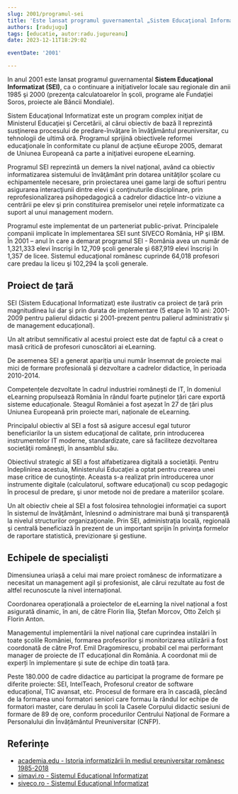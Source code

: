 ```yaml
---
slug: 2001/programul-sei
title: 'Este lansat programul guvernamental „Sistem Educaţional Informatizat” (SEI)'
authors: [radujugu]
tags: [educatie, autor:radu.jugureanu]
date: 2023-12-11T18:29:02

eventDate: '2001'

---
```


In anul 2001 este lansat programul guvernamental  **Sistem Educaţional
Informatizat (SEI)**, ca o continuare a
iniţiativelor locale sau regionale din anii 1985 şi 2000
(prezenţa calculatoarelor în şcoli, programe ale
Fundaţiei Soros, proiecte ale Băncii Mondiale).

<!-- truncate -->

Sistem Educaţional Informatizat este un program complex iniţiat de
Ministerul Educaţiei şi Cercetării, al
cărui obiectiv de bază îl reprezintă susţinerea procesului de
predare-învăţare în învăţământul preuniversitar, cu
tehnologii de ultimă oră. Programul sprijină obiectivele reformei
educaţionale în conformitate cu planul de
acţiune eEurope 2005, demarat de Uniunea Europeană ca parte a
iniţiativei europene eLearning.

Programul SEI reprezintă un demers la nivel naţional, având
ca obiectiv
informatizarea sistemului de învăţământ prin dotarea unităţilor
şcolare cu echipamentele necesare, prin
proiectarea unei game largi de softuri pentru asigurarea interacţiunii
dintre elevi şi conţinuturile disciplinare,
prin reprofesionalizarea psihopedagogică a cadrelor didactice
într-o viziune a centrării pe elev şi prin
constituirea premiselor unei reţele informatizate ca suport al
unui management modern.

Programul este implementat de un parteneriat public-privat.
Principalele companii implicate în
implementarea SEI sunt SIVECO România, HP şi IBM. În 2001 –
anul în care a demarat programul SEI -
România avea un număr de 1,321,333 elevi înscrişi în 12,709 şcoli
generale şi 687,919 elevi înscrişi în 1,357
de licee. Sistemul educaţional românesc cuprinde 64,018 profesori
care predau la liceu şi 102,294 la şcoli
generale.

## Proiect de țară

SEI (Sistem Educațional Informatizat) este ilustrativ ca proiect
de țară prin magnitudinea lui dar și prin
durata de implementare (5 etape în 10 ani: 2001-2009 pentru palierul
didactic și 2001-prezent pentru palierul
administrativ și de management educațional).

Un alt atribut semnificativ al acestui proiect este dat de faptul
că a creat o masă critică de profesori
cunoscători ai eLearning.

De asemenea SEI a generat apariția unui număr însemnat de proiecte
mai mici de formare profesională și
dezvoltare a cadrelor didactice, în perioada 2010-2014.

Competențele dezvoltate în cadrul industriei românești de IT,
în domeniul eLearning propulsează România
în rândul foarte puținelor țări care exportă sisteme educaționale.
Steagul României a fost așezat în 27 de țări
plus Uniunea Europeană prin proiecte mari, naționale de eLearning.

Principalul obiectiv al SEI a fost să asigure accesul egal tuturor
beneficiarilor la un sistem educaţional de
calitate, prin introducerea instrumentelor IT moderne, standardizate,
care să faciliteze dezvoltarea societăţii
româneşti, în ansamblul său.

Obiectivul strategic al SEI a fost alfabetizarea digitală a societăţii.
Pentru îndeplinirea acestuia, Ministerului
Educaţiei a optat pentru crearea unei mase critice de cunoştinţe.
Aceasta s-a realizat prin introducerea unor
instrumente digitale (calculatorul, software educaţional) cu scop
pedagogic în procesul de predare, şi unor
metode noi de predare a materiilor şcolare.

Un alt obiectiv cheie al SEI a fost folosirea tehnologiei
informaţiei ca suport în sistemul de învăţământ,
înlesnind o administrare mai bună şi transparenţă la nivelul
structurilor organizaţionale. Prin SEI, administraţia
locală, regională şi centrală beneficiază în prezent de un
important sprijin în privinţa formelor de raportare
statistică, previzionare şi gestiune.

## Echipele de specialiști

Dimensiunea uriașă a celui mai mare proiect românesc
de informatizare a necesitat un management agil și
profesionist, ale cărui rezultate au fost de altfel
recunoscute la nivel internațional.

Coordonarea operațională a proiectelor de eLearning la nivel
național a fost asigurată dinamic, în ani, de
către Florin Ilia, Ștefan Morcov, Otto Zelch și Florin Anton.

Managementul implementării la nivel național care cuprindea
instalări în toate școlile României, formarea
profesorilor și monitorizarea utilizării a fost coordonată de
către Prof. Emil Dragomirescu, probabil cel mai
performant manager de proiecte de IT educațional din România.
A coordonat mii de experți în implementare
și sute de echipe din toată țara.

Peste 180.000 de cadre didactice au participat la programe de
formare pe diferite proiecte: SEI, IntelTeach,
Profesorul creator de software educațional, TIC avansat, etc.
Procesul de formare era în cascadă, plecând de la
formarea unoi formatori seniori care formau la rândul lor
echipe de formatori master, care derulau în școli la
Casele Corpului didactic sesiuni de formare de 89 de ore,
conform procedurilor Centrului Național de Formare
a Personalului din Învățământul Preuniversitar (CNFP).

## Referințe

- [academia.edu - Istoria informatizării în mediul preuniversitar românesc 1985-2018](https://www.academia.edu/43375781/Istoria_informatizării_în_mediul_preuniversitar_românesc_1985_2018)
- [simavi.ro - Sistemul Educaţional Informatizat](https://www.simavi.ro/ro/sistemul-educationa-informatizat-sei)
- [siveco.ro - Sistemul Educaţional Informatizat](http://www.siveco.ro/ro/despre-siveco-romania/studii-de-caz/sei)
